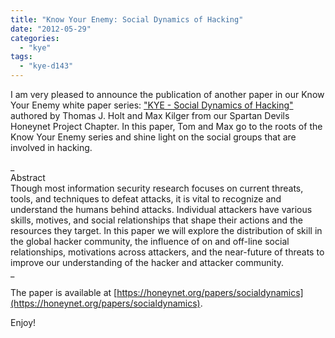 ```yaml
---
title: "Know Your Enemy: Social Dynamics of Hacking"
date: "2012-05-29"
categories: 
  - "kye"
tags: 
  - "kye-d143"
---
```


I am very pleased to announce the publication of another paper in our Know Your Enemy white paper series: ["KYE - Social Dynamics of Hacking"](https://honeynet.org/papers/socialdynamics) authored by Thomas J. Holt and Max Kilger from our Spartan Devils Honeynet Project Chapter. In this paper, Tom and Max go to the roots of the Know Your Enemy series and shine light on the social groups that are involved in hacking.  
  
_  
Abstract  
Though most information security research focuses on current threats, tools, and techniques to defeat attacks, it is vital to recognize and understand the humans behind attacks. Individual attackers have various skills, motives, and social relationships that shape their actions and the resources they target. In this paper we will explore the distribution of skill in the global hacker community, the influence of on and off-line social relationships, motivations across attackers, and the near-future of threats to improve our understanding of the hacker and attacker community.  
_  
  
The paper is available at [https://honeynet.org/papers/socialdynamics](https://honeynet.org/papers/socialdynamics).  
  
Enjoy!
